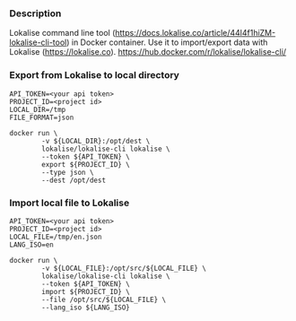 ### Description 
Lokalise command line tool (https://docs.lokalise.co/article/44l4f1hiZM-lokalise-cli-tool) in Docker container. Use it to import/export data with Lokalise (https://lokalise.co).
https://hub.docker.com/r/lokalise/lokalise-cli/

### Export from Lokalise to local directory
    API_TOKEN=<your api token>
    PROJECT_ID=<project id>
    LOCAL_DIR=/tmp
    FILE_FORMAT=json

    docker run \
        	-v ${LOCAL_DIR}:/opt/dest \
        	lokalise/lokalise-cli lokalise \
        	--token ${API_TOKEN} \
        	export ${PROJECT_ID} \
        	--type json \
        	--dest /opt/dest


### Import local file to Lokalise
    API_TOKEN=<your api token>
    PROJECT_ID=<project id>
    LOCAL_FILE=/tmp/en.json
    LANG_ISO=en

    docker run \
        	-v ${LOCAL_FILE}:/opt/src/${LOCAL_FILE} \
        	lokalise/lokalise-cli lokalise \
        	--token ${API_TOKEN} \
        	import ${PROJECT_ID} \
        	--file /opt/src/${LOCAL_FILE} \
        	--lang_iso ${LANG_ISO}
